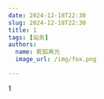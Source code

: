```yaml
---
date: 2024-12-18T22:30
slug: 2024-12-18T22:30
title: 1
tags: [站务]
authors:
  name: 乾狐离光
  image_url: /img/fox.png

---
```


1